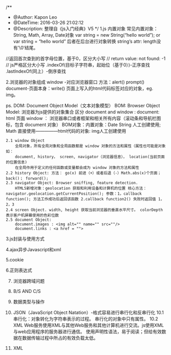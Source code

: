 /**
 * @Author:      Kapon Leo
 * @DateTime:    2016-03-26 21:02:12
 * @Description: 整理自《js入门经典》V5
 */
1.js 内置对象
常见内置对象：String, Math, Array, Date对象
var string = new String(“hello world”); or var string = “hello world” 后者在后台进行对象转换
string’s attr:
length没有’\0’结尾。

//返回首次查到的首字母位置，基于0，区分大小写
// return value: not found: -1
// js严格区分大小写
.indexOf(目标子字符串，起始位（基于0）)-正序查找
.lastIndexOf(同上）-倒序查找


2.浏览器的对象组成
window -对应浏览器窗口 方法：alert() prompt()
document-页面本身：write()
页面上写入的html代码标签对应的对象，eg. img。

ps.
    DOM: Document Object Model（文本对象模型）
    BOM: Browser Object Model: 浏览器为js提供的对象集合
    区分 document and window :
        document: html 页面
        window ： 浏览器串口或者框架和相关所有内容（滚动条和导航栏图标，包含 document 对象）
BOM对象：内置对象：Date String 人工创建使用; Math 直接使用—————html代码的对象: img人工创建使用

    2.1 window Object
        全局对象，所有全局对象和全局函数都是 window 对象的方法和属性（属性也可能是对象如：
        document, history， screen, navigator（浏览器信息）， location(当前页面的位置信息)
        在全局作用于定义的任何函数或变量都会成为 window 对象的方法和属性
    2.2 history Object: 方法： go(x) 前进（+）或者后退（-）Math.abs(x)个页面； back()； forward();
    2.3 navigator Object: Browser sniffing, feature detection.
        HTML5新增对象：geolocation 获取和利用设备和计算机的位置 核心方法：navigator.geolocation.getCurrentPosition(); 参数：1，callback function(); 方法工作成功后返回该函数 2.callback function2() 失败时返回值 1，2，3
    2.4 screen Object. width, height 获取当前浏览器的垂直水平尺寸。 colorDepth表示客户机屏幕使用的色彩位数
    2.5 document Object:
        document.images : <img alt="" name="" src=""/>
        document.links : <a href = "">

3.js封装与使用方式

4.ajax异步Javascript和xml

5.cookie

6.正则表达式

7. 浏览器跨域问题

8. B/S AND C/S

9. 数据类型与操作

10. JSON（JavaScript Object Natation）-格式容易进行串行化和反串行化
    10.1 串行化：对象转化为字符串表示的过程。
        串行化的对象中只有属性。
    10.2 XML
        Web服务使用XML与其他Web服务和其他计算机进行交流。js使用XML与web应用程序的服务器进行通信。
        使用声明性语法，易于阅读；但给有效数据在数据传输过程中所占的有效负载太低。
11. XML
